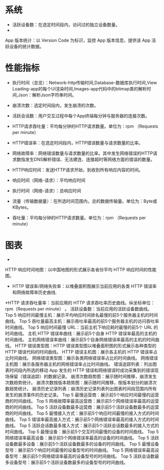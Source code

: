 # 系统

* 活跃设备数：在选定时间段内，访问过的独立设备数量。
* 
App 版本统计：以 Version Code 为标识，监控 App 版本信息，提供该 App 活跃设备的统计数据。


# 性能指标


* 执行时间（总览）：Network-http传输时间,Database-数据库执行时间,View Loading-app的每个UI渲染时间,Images-app代码中的bitmap类的解析时间,Json：解析Json字符串时间。


* 崩溃次数：选定时间段内，发生崩溃的次数。

* 活跃会话数：用户交互过程中每个App终端每分钟与服务器的连接次数。

* HTTP请求吞吐量：平均每分钟的HTTP请求数量。单位为：rpm （Requests per minute）
* HTTP错误率：在选定时间段内，HTTP错误数量与请求数量的比率。
* 网络故障率：网络错误数量与请求数量的比率。其中发生网络错误的HTTP请求数指发生DNS解析错误、无法建连、连接超时等网络方面的错误的数量。

* HTTP响应时间：发送HTTP请求开始，到收到所有响应内容的时间。
* 响应时间（网络-请求）：平均响应时间
* 执行时间（网络-请求）：总响应时间
* 流量（传输数据量）：在所选时间范围内，总的数据传输量。单位为：Byte或KBytes。
* 吞吐量：平均每分钟的HTTP请求数量。单位为：rpm （Requests per minute）

# 图表

* 
HTTP 响应时间地图：以中国地图的形式展示各省份平均 HTTP 响应时间的性能图。

* HTTP 错误率/网络失败率：以堆叠面积图展示当前应用的各类 HTTP 错误率和网络故障率历史曲线.

*HTTP 请求吞吐量率：当前应用的 HTTP 请求吞吐率历史曲线。纵坐标单位：rpm（Requests per minute） 。
活跃设备数：当前应用的活跃设备数曲线。
Top 5 响应时间最慢主机：展示平均响应时间排名最慢的前5个服务器主机的时间曲线。
Top 5 吞吐量最高主机：展示吞吐率最高的前5个服务器主机的访问吞吐率时间曲线。
Top 5 响应时间最慢 URL：当前主机下响应耗时最慢的前5个 URL 的时间曲线。
主机 HTTP 错误率曲线：展示前5个自身 HTTP 错误率最高的主机的时间曲线。
主机网络错误率曲线：展示前5个自身网络错误率最高的主机的时间曲线。
HTTP 错误类型图：HTTP 错误类型图以堆叠面积图的形式展示各种类型的 HTTP 错误代码的时间曲线。
HTTP 错误主机图：展示各主机的 HTTP 错误率占比时间曲线。
网络错误类型图：展示各类网络错误率占比的时间曲线。
网络错误主机图：展示各服务器主机的网络错误率占比时间曲线。
错误追踪列表：列出图表时间段内所选的移动 App 发生的 HTTP 错误和网络错误时成功采集到的错误现场保留（错误追踪）的数据记录。
崩溃次数趋势图：展示随时间推移，崩溃发生次数趋势统计。
崩溃次数按版本趋势图：展示随时间推移，按版本划分的崩溃次数趋势统计。
崩溃历史记录列表：崩溃历史记录列表列出图表时间段范围内所有发生的崩溃事件的历史记录。
Top 5 最慢运营商：展示前5个响应时间最慢的运营商的时间曲线。
Top 5 网络故障率最高运营商：展示前5个网络错误率最高的运营商的时间曲线。
Top 5 活跃设备数最多运营商：展示前5个活跃设备数最多的运营商的时间曲线。
Top 5 最慢接入方式：展示前5个响应时间最慢的接入方式的时间曲线。
Top 5 错误率最高接入方式：展示前5个网络错误率最高的接入方式的时间曲线。
Top 5 活跃会话数最多接入方式：展示前5个活跃会话数最多的接入方式的时间曲线。
Top 5 最慢设备：展示前5个交互时间最慢的设备的时间曲线。
Top 5 网络错误率最高设备：展示前5个网络错误率最高的设备的时间曲线。
Top 5 活跃设备数最多设备：展示前5个活跃设备数最多的设备的时间曲线。
Top 5 最慢设备型号：展示前5个响应时间最慢的设备型号的时间曲线。
Top 5 网络错误率最高设备型号：展示前5个网络错误率最高的设备型号的时间曲线。
Top 5 活跃会话数最多设备型号：展示前5个活跃设备数最多的设备型号的时间曲线。
